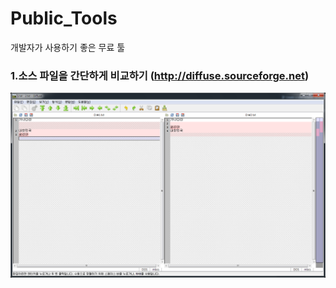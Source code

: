 # Public_Tools
개발자가 사용하기 좋은 무료 툴

### 1.소스 파일을 간단하게 비교하기 (http://diffuse.sourceforge.net)
![diffues](assets/diffuse.png)
